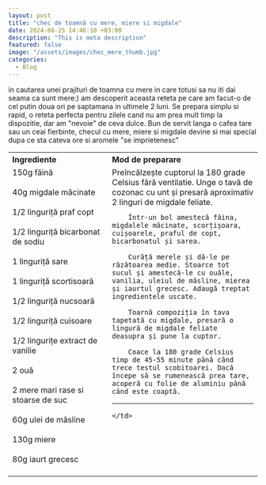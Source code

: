 ```yaml
---
layout: post
title: "chec de toamnă cu mere, miere si migdale"
date: 2024-08-25 14:46:10 +03:00
description: "This is meta description"
featured: false
image: "/assets/images/chec_mere_thumb.jpg"
categories:
  - Blog
---
```


in cautarea unei prajituri de toamna cu mere in care totusi sa nu iti dai seama ca sunt mere:) am descoperit aceasta reteta pe care am facut-o de cel putin doua ori pe saptamana in ultimele 2 luni. Se prepara simplu si rapid, o reteta perfecta pentru zilele cand nu am prea mult timp la dispozitie, dar am "nevoie" de ceva dulce. Bun de servit langa o cafea tare sau un ceai fierbinte, checul cu mere, miere si migdale devine si mai special dupa ce sta cateva ore si aromele "se imprietenesc"

<table style="width: 100%; border-collapse: collapse;">
  <tr>
    <th style="text-align: left;width: 40%;vertical-align: top;">Ingrediente</th>
    <th style="text-align: left;width: 60%;vertical-align: top;">Mod de preparare</th>
  </tr>
  <tr>
    <td style="text-align: left;width: 40%;vertical-align: top;">
        150g făină<br><br>
        40g migdale măcinate<br><br>
        1/2 linguriță praf copt<br><br>
        1/2 linguriță bicarbonat de sodiu<br><br>
        1 linguriță sare<br><br>
        1 linguriță scortisoară<br><br>
        1/2 linguriță nucsoară<br><br>
        1/2 linguriță cuisoare<br><br>
        1/2 lingurițe extract de vanilie<br><br>
        2 ouă<br><br>
        2 mere mari rase si stoarse de suc<br><br>
        60g ulei de măsline<br><br>
        130g miere<br><br>
        80g iaurt grecesc<br><br>
    </td>
    <td style="text-align: left;width: 60%;vertical-align: top;">
        Preîncălzește cuptorul la 180 grade Celsius fără ventilatie. 
        Unge o tavă de cozonac cu unt și presară aproximativ 2 linguri de migdale feliate.
        
        Într-un bol amestecă făina, migdalele măcinate, scorțișoara, cuișoarele, praful de copt, bicarbonatul și sarea.
        
        Curăță merele și dă-le pe răzătoarea medie. Stoarce tot sucul și amestecă-le cu ouăle, vanilia, uleiul de măsline, mierea și iaurtul grecesc. Adaugă treptat ingredientele uscate.
        
        Toarnă compoziția în tava tapetată cu migdale, presară o lingură de migdale feliate deasupra și pune la cuptor.
        
        Coace la 180 grade Celsius timp de 45-55 minute până când trece testul scobitoarei. Dacă începe să se rumenească prea tare, acoperă cu folie de aluminiu până când este coaptă.
---
    </td>
  </tr>
</table>
